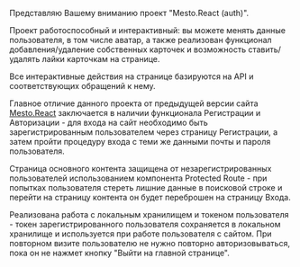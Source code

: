 Представляю Вашему вниманию проект "Mesto.React (auth)".

Проект работоспособный и интерактивный: вы можете менять данные пользователя, в том числе аватар, а также реализован функционал добавления/удаление собственных карточек и возможность ставить/удалять лайки карточкам на странице.

Все интерактивные действия на странице базируются на API и соответствующих обращений к нему.

Главное отличие данного проекта от предыдущей версии сайта [Mesto.React](https://masha-muraveva.github.io/mesto-react/) заключается в наличии функционала Регистрации и Авторизации - для входа на сайт необходимо быть зарегистрированным пользователем через страницу Регистрации, а затем пройти процедуру входа с теми же данными почты и пароля пользователя.

Страница основного контента защищена от незарегистрированных пользователей использованием компонента Protected Route - при попытках пользователя стереть лишние данные в поисковой строке и перейти на страницу контента он будет переброшен на страницу Входа.

Реализована работа с локальным хранилищем и токеном пользователя - токен зарегистрированного пользователя сохраняется в локальном хранилище и используется при работе пользователя с сайтом.
При повторном визите пользователю не нужно повторно авторизовываться, пока он не нажмет кнопку "Выйти на главной странице".
